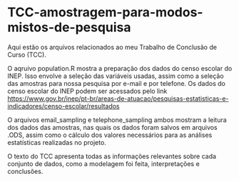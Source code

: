 # TCC-amostragem-para-modos-mistos-de-pesquisa

Aqui estão os arquivos relacionados ao meu Trabalho de Conclusão de Curso (TCC).

O aqruivo population.R mostra a preparação dos dados do censo escolar do INEP. Isso envolve a seleção das variáveis usadas, assim como a seleção das amostras para nossa pesquisa por e-mail e por telefone. Os dados do censo escolar do INEP podem ser acessados pelo link https://www.gov.br/inep/pt-br/areas-de-atuacao/pesquisas-estatisticas-e-indicadores/censo-escolar/resultados

O arquivos email_sampling e telephone_sampling ambos mostram a leitura dos dados das amostras, nas quais os dados foram salvos em arquivos .ODS, assim como o cálculo dos valores necessários para as análises estatísticas realizadas no projeto. 

O texto do TCC apresenta todas as informações relevantes sobre cada conjunto de dados, como a modelagem foi feita, interpretações e conclusões. 
